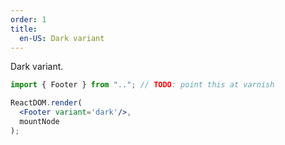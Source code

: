 ```yaml
---
order: 1
title:
  en-US: Dark variant
---
```


Dark variant.

```jsx
import { Footer } from ".."; // TODO: point this at varnish

ReactDOM.render(
  <Footer variant='dark'/>,
  mountNode
);
```
